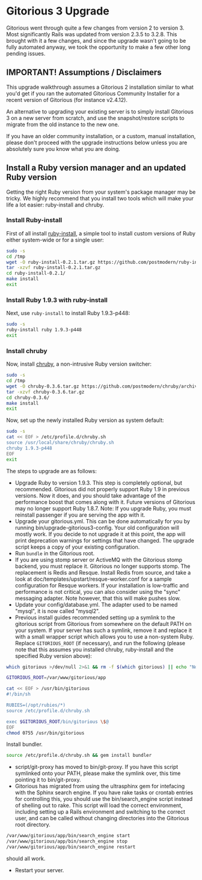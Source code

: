 # Gitorious 3 Upgrade

Gitorious went through quite a few changes from version 2 to version
3. Most significantly Rails was updated from version 2.3.5 to 3.2.8.
This brought with it a few changes, and since the upgrade wasn't going
to be fully automated anyway, we took the opportunity to make a few
other long pending issues.

## IMPORTANT! Assumptions / Disclaimers

This upgrade walkthrough assumes a Gitorious 2 installation
similar to what you'd get if you ran the automated Gitorious Community
Installer for a recent version of Gitorious (for instance v2.4.12).

An alternative to upgrading your existing server is to simply install
Gitorious 3 on a new server from scratch, and use the snapshot/restore
scripts to migrate from the old instance to the new one.

If you have an older community installation, or a custom, manual
installation, please don't proceed with the upgrade instructions below
unless you are absolutely sure you know what you are doing.

## Install a Ruby version manager and an updated Ruby version

Getting the right Ruby version from your system's package manager may
be tricky. We highly recommend that you install two tools which will
make your life a lot easier: ruby-install and chruby.

### Install Ruby-install

First of all install
[ruby-install](https://github.com/postmodern/ruby-install), a simple
tool to install custom versions of Ruby either system-wide or for a
single user:

```sh
sudo -s
cd /tmp
wget -O ruby-install-0.2.1.tar.gz https://github.com/postmodern/ruby-install/archive/v0.2.1.tar.gz
tar -xzvf ruby-install-0.2.1.tar.gz
cd ruby-install-0.2.1/
make install
exit
```

### Install Ruby 1.9.3 with ruby-install

Next, use `ruby-install` to install Ruby 1.9.3-p448:

```sh
sudo -s
ruby-install ruby 1.9.3-p448
exit
```

### Install chruby

Now, install [chruby](https://github.com/postmodern/chruby), a
non-intrusive Ruby version switcher:

```sh
sudo -s
cd /tmp
wget -O chruby-0.3.6.tar.gz https://github.com/postmodern/chruby/archive/v0.3.6.tar.gz
tar -xzvf chruby-0.3.6.tar.gz
cd chruby-0.3.6/
make install
exit
```

Now, set up the newly installed Ruby version as system default:

```sh
sudo -s
cat << EOF > /etc/profile.d/chruby.sh
source /usr/local/share/chruby/chruby.sh
chruby 1.9.3-p448
EOF
exit
```

The steps to upgrade are as follows:

* Upgrade Ruby to version 1.9.3. This step is completely optional, but
  recommended. Gitorious did not properly support Ruby 1.9 in previous
  versions. Now it does, and you should take advantage of the
  performance boost that comes along with it. Future versions of
  Gitorious may no longer support Ruby 1.8.7. Note: If you upgrade
  Ruby, you must reinstall passenger if you are serving the app with
  it.
* Upgrade your gitorious.yml. This can be done automatically for you
  by running bin/upgrade-gitorious3-config. Your old configuration
  will mostly work. If you decide to not upgrade it at this point, the
  app will print deprecation warnings for settings that have changed.
  The upgrade script keeps a copy of your existing configuration.
* Run `bundle` in the Gitorious root.
* If you are using stomp server or ActiveMQ with the Gitorious stomp
  backend, you must replace it. Gitorious no longer supports stomp.
  The replacement is Redis and Resque. Install Redis from source, and
  take a look at doc/templates/upstart/resque-worker.conf for a sample
  configuration for Resque workers. If your installation is
  low-traffic and performance is not critical, you can also consider
  using the "sync" messaging adapter. Note however, that this will
  make pushes slow.
* Update your config/database.yml. The adapter used to be named
  "mysql", it is now called "mysql2".
* Previous install guides recommended setting up a symlink to the
  gitorious script from Gitorious from somewhere on the default PATH
  on your system. If your server has such a symlink, remove it and
  replace it with a small wrapper script which allows you to use a
  non-system Ruby. Replace `GITORIOUS_ROOT` (if necessary), and run
  the following (please note that this assumes you installed chruby,
  ruby-install and the specified Ruby version above):

```sh
which gitorious >/dev/null 2>&1 && rm -f $(which gitorious) || echo "No symlink"

GITORIOUS_ROOT=/var/www/gitorious/app

cat << EOF > /usr/bin/gitorious
#!/bin/sh

RUBIES=(/opt/rubies/*)
source /etc/profile.d/chruby.sh

exec $GITORIOUS_ROOT/bin/gitorious \$@
EOF
chmod 0755 /usr/bin/gitorious
```

Install bundler.

```sh
source /etc/profile.d/chruby.sh && gem install bundler
```

* script/git-proxy has moved to bin/git-proxy. If you have this script
  symlinked onto your PATH, please make the symlink over, this time
  pointing it to bin/git-proxy.
* Gitorious has migrated from using the ultrasphinx gem for intefacing
  with the Sphinx search engine. If you have rake tasks or crontab
  entries for controlling this, you should use the bin/search_engine
  script instead of shelling out to rake. This script will load the
  correct environment, including setting up a Rails environment and
  switching to the correct user, and can be called without changing
  directories into the Gitorious root directory.

```sh
/var/www/gitorious/app/bin/search_engine start
/var/www/gitorious/app/bin/search_engine stop
/var/www/gitorious/app/bin/search_engine restart
```
  should all work.
* Restart your server.
